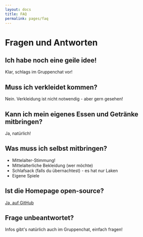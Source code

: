 ```yaml
---
layout: docs
title: FAQ
permalink: pages/faq
---
```


# Fragen und Antworten

## Ich habe noch eine geile idee!

Klar, schlags im Gruppenchat vor!

## Muss ich verkleidet kommen?

Nein. Verkleidung ist nicht notwendig - aber gern gesehen!

## Kann ich mein eigenes Essen und Getränke mitbringen?

Ja, natürlich!

## Was muss ich selbst mitbringen?

* Mittelalter-Stimmung!
* Mittelalterliche Bekleidung (wer möchte)
* Schlafsack (falls du übernachtest) - es hat nur Laken
* Eigene Spiele

## Ist die Homepage open-source?

[Ja, auf GitHub](https://github.com/timo-schmid/mittelalterfest/)

## Frage unbeantwortet?

Infos gibt's natürlich auch im Gruppenchat, einfach fragen!
